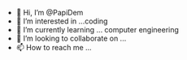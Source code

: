 - 👋 Hi, I’m @PapiDem
- 👀 I’m interested in ...coding 
- 🌱 I’m currently learning ... computer engineering
- 💞️ I’m looking to collaborate on ...
- 📫 How to reach me ...

<!---
PapiDem/PapiDem is a ✨ special ✨ repository because its `README.md` (this file) appears on your GitHub profile.
You can click the Preview link to take a look at your changes.
--->
